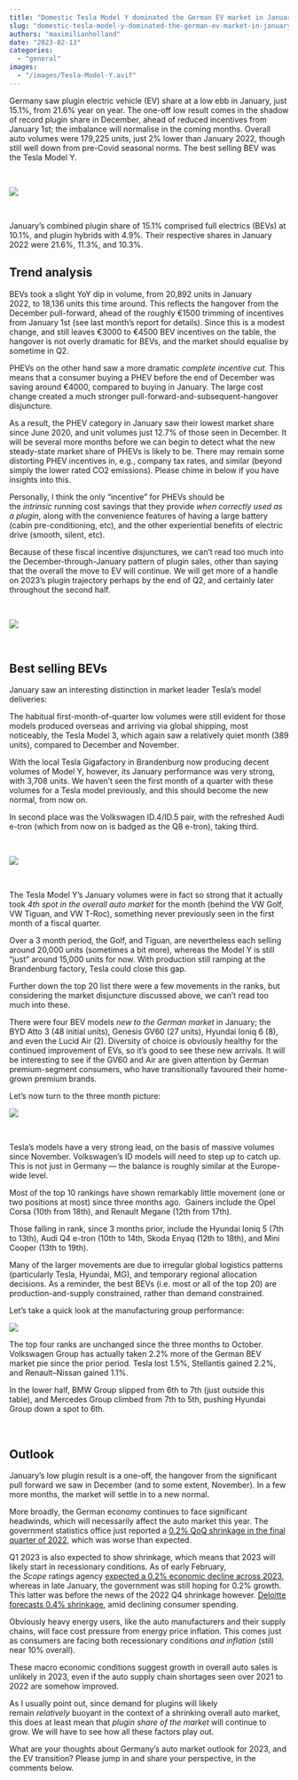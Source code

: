 ```yaml
---
title: "Domestic Tesla Model Y dominated the German EV market in January"
slug: "domestic-tesla-model-y-dominated-the-german-ev-market-in-january"
authors: "maximilianholland"
date: "2023-02-13"
categories: 
  - "general"
images: 
  - "/images/Tesla-Model-Y.avif"
---
```


Germany saw plugin electric vehicle (EV) share at a low ebb in January, just 15.1%, from 21.6% year on year. The one-off low result comes in the shadow of record plugin share in December, ahead of reduced incentives from January 1st; the imbalance will normalise in the coming months. Overall auto volumes were 179,225 units, just 2% lower than January 2022, though still well down from pre-Covid seasonal norms. The best selling BEV was the Tesla Model Y.

 

![](images/January-2023-Germany-Passenger-Auto-Registrations.avif)

 

January’s combined plugin share of 15.1% comprised full electrics (BEVs) at 10.1%, and plugin hybrids with 4.9%. Their respective shares in January 2022 were 21.6%, 11.3%, and 10.3%.

## Trend analysis

BEVs took a slight YoY dip in volume, from 20,892 units in January 2022, to 18,136 units this time around. This reflects the hangover from the December pull-forward, ahead of the roughly €1500 trimming of incentives from January 1st (see last month’s report for details). Since this is a modest change, and still leaves €3000 to €4500 BEV incentives on the table, the hangover is not overly dramatic for BEVs, and the market should equalise by sometime in Q2.

PHEVs on the other hand saw a more dramatic _complete incentive cut._ This means that a consumer buying a PHEV before the end of December was saving around €4000, compared to buying in January. The large cost change created a much stronger pull-forward-and-subsequent-hangover disjuncture.

As a result, the PHEV category in January saw their lowest market share since June 2020, and unit volumes just 12.7% of those seen in December. It will be several more months before we can begin to detect what the new steady-state market share of PHEVs is likely to be. There may remain some distorting PHEV incentives in, e.g., company tax rates, and similar (beyond simply the lower rated CO2 emissions). Please chime in below if you have insights into this.

Personally, I think the only “incentive” for PHEVs should be the _intrinsic_ running cost savings that they provide _when correctly used as a plugin_, along with the convenience features of having a large battery (cabin pre-conditioning, etc), and the other experiential benefits of electric drive (smooth, silent, etc).

Because of these fiscal incentive disjunctures, we can’t read too much into the December-through-January pattern of plugin sales, other than saying that the overall the move to EV will continue. We will get more of a handle on 2023’s plugin trajectory perhaps by the end of Q2, and certainly later throughout the second half.

 

![](images/Jan-2023-Germany-Monthly-Powertrain-Market-Share.avif)

 

## Best selling BEVs

January saw an interesting distinction in market leader Tesla’s model deliveries:

The habitual first-month-of-quarter low volumes were still evident for those models produced overseas and arriving via global shipping, most noticeably, the Tesla Model 3, which again saw a relatively quiet month (389 units), compared to December and November.

With the local Tesla Gigafactory in Brandenburg now producing decent volumes of Model Y, however, its January performance was very strong, with 3,708 units. We haven’t seen the first month of a quarter with these volumes for a Tesla model previously, and this should become the new normal, from now on.

In second place was the Volkswagen ID.4/ID.5 pair, with the refreshed Audi e-tron (which from now on is badged as the Q8 e-tron), taking third.

 

![](images/Germany-BEVs-January-2023.avif)

 

The Tesla Model Y’s January volumes were in fact so strong that it actually took _4th spot in the overall auto market_ for the month (behind the VW Golf, VW Tiguan, and VW T-Roc), something never previously seen in the first month of a fiscal quarter.

Over a 3 month period, the Golf, and Tiguan, are nevertheless each selling around 20,000 units (sometimes a bit more), whereas the Model Y is still “just” around 15,000 units for now. With production still ramping at the Brandenburg factory, Tesla could close this gap.

Further down the top 20 list there were a few movements in the ranks, but considering the market disjuncture discussed above, we can’t read too much into these.

There were four BEV models _new to the German market_ in January; the BYD Atto 3 (48 initial units), Genesis GV60 (27 units), Hyundai Ioniq 6 (8), and even the Lucid Air (2). Diversity of choice is obviously healthy for the continued improvement of EVs, so it’s good to see these new arrivals. It will be interesting to see if the GV60 and Air are given attention by German premium-segment consumers, who have transitionally favoured their home-grown premium brands.

Let’s now turn to the three month picture:

![](images/Germany-BEVs-Jan-23-Trailing-Qtr.avif)

 

Tesla’s models have a very strong lead, on the basis of massive volumes since November. Volkswagen’s ID models will need to step up to catch up. This is not just in Germany — the balance is roughly similar at the Europe-wide level.

Most of the top 10 rankings have shown remarkably little movement (one or two positions at most) since three months ago.  Gainers include the Opel Corsa (10th from 18th), and Renault Megane (12th from 17th).

Those falling in rank, since 3 months prior, include the Hyundai Ioniq 5 (7th to 13th), Audi Q4 e-tron (10th to 14th, Skoda Enyaq (12th to 18th), and Mini Cooper (13th to 19th).

Many of the larger movements are due to irregular global logistics patterns (particularly Tesla, Hyundai, MG), and temporary regional allocation decisions. As a reminder, the best BEVs (i.e. most or all of the top 20) are production-and-supply constrained, rather than demand constrained.

Let’s take a quick look at the manufacturing group performance:

![](images/Germany-BEV-Groups-Jan-23-Trailing-Qtr.avif)

The top four ranks are unchanged since the three months to October. Volkswagen Group has actually taken 2.2% more of the German BEV market pie since the prior period. Tesla lost 1.5%, Stellantis gained 2.2%, and Renault–Nissan gained 1.1%.

In the lower half, BMW Group slipped from 6th to 7th (just outside this table), and Mercedes Group climbed from 7th to 5th, pushing Hyundai Group down a spot to 6th.

 

## Outlook

January’s low plugin result is a one-off, the hangover from the significant pull forward we saw in December (and to some extent, November). In a few more months, the market will settle in to a new normal.

More broadly, the German economy continues to face significant headwinds, which will necessarily affect the auto market this year. The government statistics office just reported a [0.2% QoQ shrinkage in the final quarter of 2022](https://www.reuters.com/world/europe/german-economy-unexpectedly-shrinks-q4-2023-01-30/), which was worse than expected.

Q1 2023 is also expected to show shrinkage, which means that 2023 will likely start in recessionary conditions. As of early February, the _Scope_ ratings agency [expected a 0.2% economic decline across 2023](https://www.reuters.com/markets/europe/germany-drag-european-growth-this-decade-scope-ratings-agency-2023-02-06/), whereas in late January, the government was still hoping for 0.2% growth. This latter was before the news of the 2022 Q4 shrinkage however. [Deloitte forecasts 0.4% shrinkage](https://www2.deloitte.com/us/en/insights/economy/spotlight/global-economic-outlook-2023.html), amid declining consumer spending.

Obviously heavy energy users, like the auto manufacturers and their supply chains, will face cost pressure from energy price inflation. This comes just as consumers are facing both recessionary conditions _and inflation_ (still near 10% overall).

These macro economic conditions suggest growth in overall auto sales is unlikely in 2023, even if the auto supply chain shortages seen over 2021 to 2022 are somehow improved.

As I usually point out, since demand for plugins will likely remain _relatively_ buoyant in the context of a shrinking overall auto market, this does at least mean that _plugin share of the market_ will continue to grow. We will have to see how all these factors play out.

What are your thoughts about Germany’s auto market outlook for 2023, and the EV transition? Please jump in and share your perspective, in the comments below.
